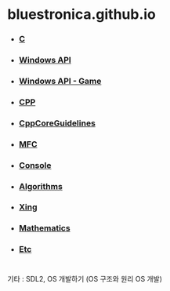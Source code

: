 # bluestronica.github.io


- ###  [C](https://bluestronica.github.io/C/)   
- ###  [Windows API](https://bluestronica.github.io/WindowsAPI/) 
- ###  [Windows API - Game](https://bluestronica.github.io/WindowsAPI_GAME/) 
- ###  [CPP](https://bluestronica.github.io/CPP/)
- ###  [CppCoreGuidelines](https://bluestronica.github.io/CppCoreGuidelines/)  
- ###  [MFC](https://bluestronica.github.io/MFC/)  
- ###  [Console](https://bluestronica.github.io/Console/)
- ###  [Algorithms](https://bluestronica.github.io/Algorithms/)
- ###  [Xing](https://bluestronica.github.io/Xing/)
- ###  [Mathematics](https://bluestronica.github.io/Mathematics/)
- ###  [Etc](https://bluestronica.github.io/Etc/)

# 

기타 : SDL2, OS 개발하기 (OS 구조와 원리 OS 개발)
